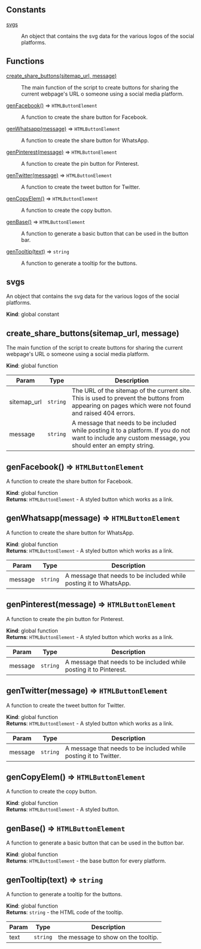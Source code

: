 ## Constants

<dl>
<dt><a href="#svgs">svgs</a></dt>
<dd><p>An object that contains the svg data for the various logos of the social platforms.</p>
</dd>
</dl>

## Functions

<dl>
<dt><a href="#create_share_buttons">create_share_buttons(sitemap_url, message)</a></dt>
<dd><p>The main function of the script to create buttons for sharing the current webpage&#39;s URL o someone using a social media platform.</p>
</dd>
<dt><a href="#genFacebook">genFacebook()</a> ⇒ <code>HTMLButtonElement</code></dt>
<dd><p>A function to create the share button for Facebook.</p>
</dd>
<dt><a href="#genWhatsapp">genWhatsapp(message)</a> ⇒ <code>HTMLButtonElement</code></dt>
<dd><p>A function to create the share button for WhatsApp.</p>
</dd>
<dt><a href="#genPinterest">genPinterest(message)</a> ⇒ <code>HTMLButtonElement</code></dt>
<dd><p>A function to create the pin button for Pinterest.</p>
</dd>
<dt><a href="#genTwitter">genTwitter(message)</a> ⇒ <code>HTMLButtonElement</code></dt>
<dd><p>A function to create the tweet button for Twitter.</p>
</dd>
<dt><a href="#genCopyElem">genCopyElem()</a> ⇒ <code>HTMLButtonElement</code></dt>
<dd><p>A function to create the copy button.</p>
</dd>
<dt><a href="#genBase">genBase()</a> ⇒ <code>HTMLButtonElement</code></dt>
<dd><p>A function to generate a basic button that can be used in the button bar.</p>
</dd>
<dt><a href="#genTooltip">genTooltip(text)</a> ⇒ <code>string</code></dt>
<dd><p>A function to generate a tooltip for the buttons.</p>
</dd>
</dl>

<a name="svgs"></a>

## svgs
An object that contains the svg data for the various logos of the social platforms.

**Kind**: global constant  
<a name="create_share_buttons"></a>

## create\_share\_buttons(sitemap_url, message)
The main function of the script to create buttons for sharing the current webpage's URL o someone using a social media platform.

**Kind**: global function  

| Param | Type | Description |
| --- | --- | --- |
| sitemap_url | <code>string</code> | The URL of the sitemap of the current site. This is used to prevent the buttons from appearing on pages which were not found and raised 404 errors. |
| message | <code>string</code> | A message that needs to be included while posting it to a platform. If you do not want to include any custom message, you should enter an empty string. |

<a name="genFacebook"></a>

## genFacebook() ⇒ <code>HTMLButtonElement</code>
A function to create the share button for Facebook.

**Kind**: global function  
**Returns**: <code>HTMLButtonElement</code> - A styled button which works as a link.  
<a name="genWhatsapp"></a>

## genWhatsapp(message) ⇒ <code>HTMLButtonElement</code>
A function to create the share button for WhatsApp.

**Kind**: global function  
**Returns**: <code>HTMLButtonElement</code> - A styled button which works as a link.  

| Param | Type | Description |
| --- | --- | --- |
| message | <code>string</code> | A message that needs to be included while posting it to WhatsApp. |

<a name="genPinterest"></a>

## genPinterest(message) ⇒ <code>HTMLButtonElement</code>
A function to create the pin button for Pinterest.

**Kind**: global function  
**Returns**: <code>HTMLButtonElement</code> - A styled button which works as a link.  

| Param | Type | Description |
| --- | --- | --- |
| message | <code>string</code> | A message that needs to be included while posting it to Pinterest. |

<a name="genTwitter"></a>

## genTwitter(message) ⇒ <code>HTMLButtonElement</code>
A function to create the tweet button for Twitter.

**Kind**: global function  
**Returns**: <code>HTMLButtonElement</code> - A styled button which works as a link.  

| Param | Type | Description |
| --- | --- | --- |
| message | <code>string</code> | A message that needs to be included while posting it to Twitter. |

<a name="genCopyElem"></a>

## genCopyElem() ⇒ <code>HTMLButtonElement</code>
A function to create the copy button.

**Kind**: global function  
**Returns**: <code>HTMLButtonElement</code> - A styled button.  
<a name="genBase"></a>

## genBase() ⇒ <code>HTMLButtonElement</code>
A function to generate a basic button that can be used in the button bar.

**Kind**: global function  
**Returns**: <code>HTMLButtonElement</code> - the base button for every platform.  
<a name="genTooltip"></a>

## genTooltip(text) ⇒ <code>string</code>
A function to generate a tooltip for the buttons.

**Kind**: global function  
**Returns**: <code>string</code> - the HTML code of the tooltip.  

| Param | Type | Description |
| --- | --- | --- |
| text | <code>string</code> | the message to show on the tooltip. |

